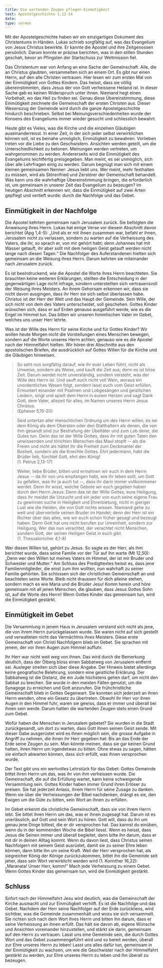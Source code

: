 ```yaml
---
title: Die wartenden Zeugen pflegen Einmütigkeit
text: Apostelgeschichte 1,12-14
date: 
type: sermon
---
```


Mit der Apostelgeschichte haben wir ein einzigartiges Dokument des Christentums in Händen. Lukas schrieb sorgfältig auf, was das Evangelium von Jesus Christus bewirkte. Er kannte die Apostel und ihre Zeitgenossen persönlich. Darum konnte er präzise berichten, was in den stillen Stunden geschah, bevor an Pfingsten der Startschuss zur Weltmission fiel.

Das Christentum war von Anfang an eine Sache der Gemeinschaft. Alle, die an Christus glaubten, versammelten sich an einem Ort. Es gibt nur einen Herrn, auf den alle Christen vertrauen. Hier lesen wir zum ersten Mal von der Einmütigkeit von Gottes Kindern. Das heisst, dass sie völlig übereinstimmten, dass Jesus der von Gott verheissene Heiland ist. In dieser Sache gab es keinen Widerspruch unter ihnen. Niemand hegt einen Vorbehalt, wo das Heil zu finden sei. Genau diese Übereinstimmung, diese Einmütigkeit zeichnete die Gemeinschaft der ersten Christen aus. Dieser Wesenszug der Gemeinde wird durch die ganze Apostelgeschichte hindurch beschrieben. Selbst bei Meinungsverschiedenheiten wurde der Konsens des Evangeliums immer wieder gesucht und schliesslich bewahrt.

Heute gibt es Vieles, was die Kirche und die einzelnen Gläubigen auseinanderreisst. In einer Zeit, in der sich jeder selbst verwirklichen können soll, ist es beinahe unmöglich, Einmütigkeit zu bewahren. Vorlieben treten vor die Liebe zu den Geschwistern. Ansichten werden geteilt, um die Unterschiedlichkeit zu betonen. Meinungen werden vertreten, um wahrgenommen zu werden. Andererseits wird die Einmütigkeit des Evangeliums leichtfertig preisgegeben. Man meint, es sei unmöglich, sich über alle Lehrfragen einig zu werden. Darum begnügt man sich mit einem kleinen gemeinsamen Nenner: Jesus liebt uns. Wer meint, mehr festhalten zu müssen, wird als Störenfried und Zerstörer der Gemeinschaft behandelt. Was kann uns die wahrhaftige Übereinstimmung bringen, die erforderlich ist, um gemeinsam in unserer Zeit das Evangelium zu bezeugen? Im heutigen Abschnitt erkennen wir, dass die Einmütigkeit auf zwei Arten gepflegt und vertieft wurde: durch die Nachfolge und das Gebet.

## Einmütigkeit in der Nachfolge

Die Apostel kehrten gemeinsam nach Jerusalem zurück. Sie befolgten die Anweisung ihres Herrn. Lukas hat einige Verse vor diesem Abschnitt davon berichtet (Apg 1,4-5): „Und als er mit ihnen zusammen war, befahl er ihnen, Jerusalem nicht zu verlassen, sondern zu warten auf die Verheissung des Vaters, die ihr, so sprach er, von mir gehört habt; denn Johannes hat mit Wasser getauft, ihr aber sollt mit dem heiligen Geist getauft werden nicht lange nach diesen Tagen.“ Die Nachfolger des Auferstandenen hielten sich gemeinsam an die Weisung ihres Herrn. Darum kehrten sie miteinander nach Jerusalem zurück.

Es ist beeindruckend, wie die Apostel die Worte ihres Herrn beachteten. Sie brauchten keine weiteren Erklärungen, stellten die Entscheidung in der gegenwärtigen Lage nicht infrage, sondern unterstellten sich vertrauensvoll der Weisung ihres Meisters. An ihrem Gehorsam erkennen wir, dass sie nicht davon ausgingen, dass ihr Herr sie sich selbst überlassen habe. Christus ist der Herr der Welt und das Haupt der Gemeinde. Sein Wille, der sich nicht von dem des Vaters unterscheidet, soll geschehen. Gottes Kinder wünschen sich, dass er auf Erden genauso ausgeführt werde, wie es die Engel im Himmel tun. Das bitten wir unseren himmlischen Vater im Gebet, welches uns unser Herr lehrte.

Was ist der Wille des Herrn für seine Kirche und für Gottes Kinder? Wir wollen heute Morgen nicht die Vorstellungen eines Menschen bewegen, sondern auf die Worte unseres Herrn achten, genauso wie es die Apostel nach der Himmelfahrt hielten. Wir hören drei Abschnitte aus den apostolischen Briefen, die ausdrücklich auf Gottes Willen für die Kirche und die Gläubigen hinweisen.

> So seht nun sorgfältig darauf, wie ihr euer Leben führt, nicht als Unweise, sondern als Weise, und kauft die Zeit aus; denn es ist böse Zeit. Darum werdet nicht unverständig, sondern versteht, was der Wille des Herrn ist. Und sauft euch nicht voll Wein, woraus ein unordentliches Wesen folgt, sondern lasst euch vom Geist erfüllen. Ermuntert einander mit Psalmen und Lobgesängen und geistlichen Liedern, singt und spielt dem Herrn in eurem Herzen und sagt Dank Gott, dem Vater, allezeit für alles, im Namen unseres Herrn Jesus Christus.  
> (Epheser 5,15-20)

> Seid untertan aller menschlichen Ordnung um des Herrn willen, es sei dem König als dem Obersten oder den Statthaltern als denen, die von ihm gesandt sind zur Bestrafung der Übeltäter und zum Lob derer, die Gutes tun. Denn das ist der Wille Gottes, dass ihr mit guten Taten den unwissenden und törichten Menschen das Maul stopft -- als die Freien und nicht als hättet ihr die Freiheit zum Deckmantel der Bosheit, sondern als die Knechte Gottes. Ehrt jedermann, habt die Brüder lieb, fürchtet Gott, ehrt den König!  
> (1. Petrus 2,13-17)

> Weiter, liebe Brüder, bitten und ermahnen wir euch in dem Herrn Jesus -- da ihr von uns empfangen habt, wie ihr leben sollt, um Gott zu gefallen, was ihr ja auch tut --, dass ihr darin immer vollkommener werdet. Denn ihr wisst, welche Gebote wir euch gegeben haben durch den Herrn Jesus. Denn das ist der Wille Gottes, eure Heiligung, dass ihr meidet die Unzucht und ein jeder von euch seine eigene Frau zu gewinnen suche in Heiligkeit und Ehrerbietung, nicht in gieriger Lust wie die Heiden, die von Gott nichts wissen. Niemand gehe zu weit und übervorteile seinen Bruder im Handel; denn der Herr ist ein Richter über das alles, wie wir euch schon früher gesagt und bezeugt haben. Denn Gott hat uns nicht berufen zur Unreinheit, sondern zur Heiligung. Wer das nun verachtet, der verachtet nicht Menschen, sondern Gott, der seinen Heiligen Geist in euch gibt.  
> (1. Thessalonicher 4,1-8)

Wer diesen Willen tut, gehört zu Jesus. So sagte es der Herr, als ihm berichtet wurde, dass seine Familie vor der Tür auf ihn warte (Mt 12,50): „Denn wer den Willen tut meines Vaters im Himmel, der ist mir Bruder und Schwester und Mutter.“ Am Schluss des Predigttextes heisst es, dass jene Familienmitglieder, die einst zum ihm wollten, nun wahrhaft zu seiner Familie gehörten. Sie schlossen sich der christlichen Gemeinschaft an und beachteten seine Worte. Bleib nicht draussen für dich alleine stehen, sondern mach es wie Maria und die Brüder Jesu! Komm herein und höre gemeinsam mit all jenen Menschen, die glauben, dass Jesus Gottes Sohn ist, auf die Worte des Herrn! Wenn Gottes Kinder das gemeinsam tun, wird die Einmütigkeit gestärkt.

## Einmütigkeit im Gebet

Die Versammlung in jenem Haus in Jerusalem verstand sich nicht als jene, die von ihrem Herrn zurückgelassen wurde. Sie waren nicht auf sich gestellt und verwalteten nicht das Vermächtnis ihres Meisters. Diese erste Gemeinschaft von Christi Nachfolgern blieb im Gebet. Sie sprachen mit jenem, der vor ihren Augen zum Himmel auffuhr.

Ihr Herr war nicht weit weg von ihnen. Das wird durch die Bemerkung deutlich, dass der Ölberg bloss einen Sabbatweg von Jerusalem entfernt sei. Ausleger streiten sich über diese Angabe. Der Hinweis bietet allerdings keine geografische Belehrung, sondern eine geistliche Erklärung. Der Sabbatweg ist die Distanz, die ein Jude höchstens gehen darf, um nicht den Sabbat zu brechen. Sie wurde in den meisten Fällen genutzt, um die Synagoge zu erreichen und Gott anzurufen. Die frühchristliche Gemeinschaft blieb in Gottes Gegenwart. Sie konnten sich jederzeit an ihren Herrn wenden, ohne ein Gesetz zu übertreten. Obwohl ihr Herr vor ihren Augen in den Himmel fuhr, waren sie gewiss, dass er immer und überall bei ihnen sein werde. Darum hatten die wartenden Zeugen stets einen Grund zum Gebet.

Wofür haben die Menschen in Jerusalem gebetet? Sie wurden in die Stadt zurückgesandt, um dort zu warten, dass Gott ihnen seinen Geist sende. Mit dieser Gabe ausgerüstet wird es ihnen möglich sein, die grosse Aufgabe in Angriff zu nehmen, die ihnen ihr Herr gegeben hat: Bis an das Ende der Erde seine Zeugen zu sein. Man könnte meinen, dass sie gar keinen Grund hatten, ihren Herrn um irgendetwas zu bitten. Ohne etwas zu sagen, hätten sie einfach abwarten können, dass sich erfüllt, was ihnen versprochen wurde.

Der Text gibt uns ein wertvolles Lehrstück für das Gebet: Gottes Gemeinde bittet ihren Herrn um das, was ihr von ihm verheissen wurde. Die Gemeinschaft, die auf die Erfüllung wartet, kann keine schweigende Versammlung sein. Gottes Kinder haben immer Grund ihren Erlöser zu preisen. Sie hat jederzeit Anlass, ihrem Herrn für seine Zusage zu danken. Wenn sie über die Verheissungen der Bibel nachdenken, drängt es sie, den Ewigen um die Güte zu bitten, sein Wort an ihnen zu erfüllen.

Im Gebet erkennt die christliche Gemeinschaft, dass sie von ihrem Herrn lebt. Sie bittet ihren Herrn um das, was er ihnen zugesagt hat. Darum ist es unerlässlich, auf Gott und sein Wort zu hören. Gott will, dass du ihn um genau jene Dinge bittest, die er dir versprochen hat. Das kannst du einüben, wenn du in der kommenden Woche die Bibel liesst. Wenn es heisst, dass Jesus die Seinen immer und überall begleitet, dann bitte ihn darum, dass er mit dir in deinen Alltag kommt. Wenn du davon liest, dass Christus seinen Nachfolgern mit seinem Geist ausrüstet, damit sie zu seiner Ehre leben können, dann bitte ihn um seine Kraft. Weil der Herr versprochen hat, als siegreicher König der Könige zurückzukommen, bittet ihn die Gemeinde seit jeher, dass sein Wort verwirklicht werden wird (1. Korinther 16,22): „Maranata! Unser Herr, komm!“ Mach jede Verheissung zu einem Gebet. Wenn Gottes Kinder das gemeinsam tun, wird die Einmütigkeit gestärkt.

## Schluss

Sofort nach der Himmelfahrt Jesu wird deutlich, was die Gemeinschaft der Kirche ausmacht und zur Einmütigkeit verhilft. Es ist die Nachfolge und das Gebet. Nachdem der Herr seine Nachfolger auf der Erde zurückliess, wird sichtbar, was die Gemeinde zusammenhält und wozu sie sich versammelt. Sie richten sich nach dem Wort ihres Herrn und bitten ihn darum, dass er seine Verheissung an ihnen erfüllt. Das hält sie davon ab, eigene Wünsche und Ansichten voreinander hinzustellen, und stärkt sie darin, gemeinsam auf den Herrn zu vertrauen. Lasst uns eine Gemeinde sein, die durch Gottes Wort und das Gebet zusammengeführt wird und so bereit werden, überall zur Ehre unseres Herrn zu leben! Lasst uns alles dafür tun, gemeinsam in der Einmütigkeit zu wachsen, um wie die Geschwister nach der Himmelfahrt gestärkt zu werden, zur Ehre unseres Herrn zu leben und ihn überall zu bezeugen.

